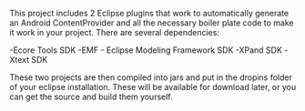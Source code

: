 This project includes 2 Eclipse plugins that work to automatically generate an Android ContentProvider and all the necessary boiler plate code to make it work in your project. There are several dependencies:

-Ecore Tools SDK
-EMF - Eclipse Modeling Framework SDK
-XPand SDK
-Xtext SDK

These two projects are then compiled into jars and put in the dropins folder of your eclipse installation. These will be available for download later, or you can get the source and build them yourself.

